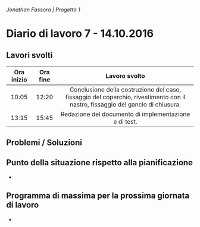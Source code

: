 ###### Jonathan Fassora | Progetto 1
# Diario di lavoro 7 - 14.10.2016
## Lavori svolti

| Ora inizio | Ora fine | Lavoro svolto |
|:-------------:|:-------------:|:-----:|
| 10:05 | 12:20 | Conclusione della costruzione del case, fissaggio del coperchio, rivestimento con il nastro, fissaggio del gancio di chiusura. |
| 13:15 | 15:45 | Redazione del documento di implementazione e di test. |

## Problemi / Soluzioni

## Punto della situazione rispetto alla pianificazione
-
## Programma di massima per la prossima giornata di lavoro
-
